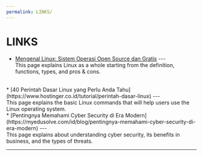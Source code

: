```yaml
---
permalink: LINKS/
---
```


# LINKS

* [Mengenal Linux: Sistem Operasi Open Source dan Gratis](https://www.dewaweb.com/blog/sistem-operasi-linux/) --- <br>
This page explains Linux as a whole starting from the definition, functions, types, and pros & cons.
<br>
* [40 Perintah Dasar Linux yang Perlu Anda Tahu](https://www.hostinger.co.id/tutorial/perintah-dasar-linux) --- <br>
This page explains the basic Linux commands that will help users use the Linux operating system.
<br>
* [Pentingnya Memahami Cyber Security di Era Modern](https://myedusolve.com/id/blog/pentingnya-memahami-cyber-security-di-era-modern) --- <br>
This page explains about understanding cyber security, its benefits in business, and the types of threats.
<br>
<hr>
